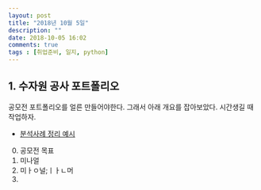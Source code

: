 ```yaml
---
layout: post
title: "2018년 10월 5일"
description: ""
date: 2018-10-05 16:02  
comments: true
tags : [취업준비, 일지, python]
---
```




## 1. 수자원 공사 포트폴리오 
공모전 포트폴리오를 얼른 만들어야한다. 그래서 아래 개요를 잡아보았다. 시간생길 때 작업하자. 

- [분석사례 정리 예시](http://www.puzzledata.com/solution/?view=shipbuilding-offshore-plant)

0. 공모전 목표 
1. 미나얼
2. 미ㅏㅇ널;ㅣㅏㄴ머
3.  


<br>
